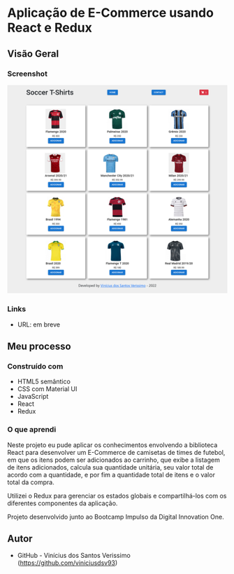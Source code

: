 # Aplicação de E-Commerce usando React e Redux

## Visão Geral

### Screenshot

![](./screenshot.png)

### Links

-   URL: em breve

## Meu processo

### Construído com

-   HTML5 semântico
-   CSS com Material UI
-   JavaScript
-   React
-   Redux

### O que aprendi

Neste projeto eu pude aplicar os conhecimentos envolvendo a biblioteca React para desenvolver um E-Commerce de camisetas de times de futebol, em que os itens podem ser adicionados ao carrinho, que exibe a listagem de itens adicionados, calcula sua quantidade unitária, seu valor total de acordo com a quantidade, e por fim a quantidade total de itens e o valor total da compra.

Utilizei o Redux para gerenciar os estados globais e compartilhá-los com os diferentes componentes da aplicação.

Projeto desenvolvido junto ao Bootcamp Impulso da Digital Innovation One.

## Autor

-   GitHub - Vinícius dos Santos Verissimo (https://github.com/viniciusdsv93)
